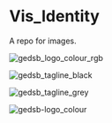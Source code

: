 # Vis_Identity

A repo for images. 

![gedsb_logo_colour_rgb](https://user-images.githubusercontent.com/14876124/52061528-8455ed00-253c-11e9-8787-1172c8e5f481.jpg)

![gedsb_tagline_black](https://user-images.githubusercontent.com/14876124/52061529-8455ed00-253c-11e9-90ef-18c1f16be9da.png)

![gedsb_tagline_grey](https://user-images.githubusercontent.com/14876124/52061530-8455ed00-253c-11e9-9a20-10efb49e8853.png)

![gedsb-logo_colour](https://user-images.githubusercontent.com/14876124/52061531-8455ed00-253c-11e9-9b5d-fc5e8ba02f6e.png)
